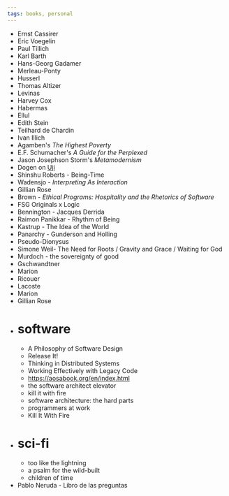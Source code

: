 ```yaml
---
tags: books, personal
---
```


- Ernst Cassirer
- Eric Voegelin
- Paul Tillich
- Karl Barth
- Hans-Georg Gadamer
- Merleau-Ponty
- Husserl
- Thomas Altizer
- Levinas
- Harvey Cox
- Habermas
- Ellul
- Edith Stein
- Teilhard de Chardin
- Ivan Illich
- Agamben's *The Highest Poverty*
- E.F. Schumacher's *A Guide for the Perplexed*
- Jason Josephson Storm's *Metamodernism*
- Dogen on [Uji](https://en.wikipedia.org/wiki/Uji_(Being-Time))
- Shinshu Roberts - Being-Time
- Wadensjo - *Interpreting As Interaction*
- Gillian Rose
- Brown - *Ethical Programs: Hospitality and the Rhetorics of Software*
- FSG Originals x Logic
- Bennington - Jacques Derrida
- Raimon Panikkar - Rhythm of Being
- Kastrup - The Idea of the World
- Panarchy - Gunderson and Holling
- Pseudo-Dionysus
- Simone Weil- The Need for Roots / Gravity and Grace / Waiting for God
- Murdoch - the sovereignty of good
- Gschwandtner
- Marion
- Ricouer
- Lacoste
- Marion
- Gillian Rose
- # software
	- A Philosophy of Software Design
	- Release It!
	- Thinking in Distributed Systems
	- Working Effectively with Legacy Code
	- https://aosabook.org/en/index.html
	- the software architect elevator
	- kill it with fire
	- software architecture: the hard parts
	- programmers at work
	- Kill It With Fire
- # sci-fi
	- too like the lightning
	- a psalm for the wild-built
	- children of time
- Pablo Neruda - Libro de las preguntas